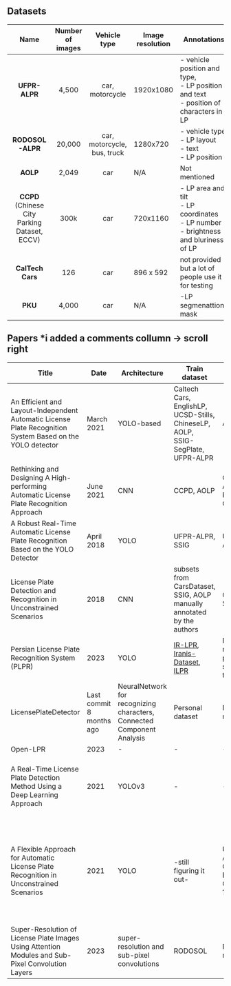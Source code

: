 ## Datasets

|Name|Number of images|Vehicle type|Image resolution|Annotations|Availability|Link|
|:---:|:-----------------:|:----------------:|----|-----------|:----:|:----:|
|**UFPR-ALPR**|4,500|car, motorcycle|1920x1080| - vehicle position and type,<br> - LP position and text <br> - position of characters in LP|By request|[Link](https://arxiv.org/pdf/1802.09567.pdf)
|**RODOSOL-ALPR**|20,000|car, motorcycle, bus, truck|1280x720|- vehicle type <br> - LP layout <br> - text <br> - LP position | By request| [Link](https://github.com/raysonlaroca/rodosol-alpr-dataset/tree/main)|
|**AOLP**|2,049|car|N/A|Not mentioned|By request|[Link](https://github.com/AvLab-CV/AOLP)|
|**CCPD** (Chinese City Parking Dataset, ECCV)|300k|car|720x1160|- LP area and tilt <br> - LP coordinates <br> - LP number <br> - brightness and bluriness of LP|Public|[Link](https://github.com/detectRecog/CCPD)|
|**CalTech Cars**|126|car|896 x 592|not provided but a lot of people use it for testing|Public|[Link](https://data.caltech.edu/records/fmbpr-ezq86)|
|**PKU**|4,000|car|N/A|-LP segmenattions mask|Public|[Link](https://github.com/ofeeler/LPR/tree/master)|

## Papers *i added a comments collumn -> scroll right

|Title|Date|Architecture|Train dataset|Eval datasets|Code|Link|Comments|
|-----|----|------------|-------------|-------------|----|----|--------|
|An Efficient and Layout-Independent Automatic License Plate Recognition System Based on the YOLO detector|March 2021|YOLO-based|Caltech Cars, EnglishLP, UCSD-Stills, ChineseLP, AOLP, SSIG-SegPlate, UFPR-ALPR|As for train|Configuration of the YOLO provided [here](https://web.inf.ufpr.br/vri/publications/layout-independent-alpr/)|[Link](https://arxiv.org/pdf/1909.01754v4.pdf)|none|
|Rethinking and Designing A High-performing Automatic License Plate Recognition Approach|June 2021|CNN|CCPD, AOLP|CCPD, AOLP, PKUData, CLPD|Not found|[Link](https://arxiv.org/pdf/2011.14936.pdf)|none|
|A Robust Real-Time Automatic License Plate Recognition Based on the YOLO Detector|April 2018|YOLO|UFPR-ALPR,  SSIG|UFPR-ALPR,  SSIG|Official implementation not found|[Link](https://arxiv.org/pdf/1802.09567v6.pdf)|none|
|License Plate Detection and Recognition in Unconstrained Scenarios| 2018 | CNN | subsets from CarsDataset, SSIG, AOLP manually annotated by the authors|OpenALPR, SSIG, AOLP|[Code](http://sergiomsilva.com/pubs/alpr-unconstrained/)|[Link](http://sergiomsilva.com/pubs/alpr-unconstrained/)|none|
|Persian License Plate Recognition System (PLPR)|2023|YOLO|[IR-LPR](https://github.com/mut-deep/IR-LPR), [Iranis-Dataset](https://github.com/alitourani/Iranis-dataset), [ILPR](https://github.com/amirmgh1375/iranian-license-plate-recognition)|Not mentioned, probably same as training|[Code](https://github.com/mtkarimi/persian-license-plate-recognition)|No paper|none|
|LicensePlateDetector|Last commit 8 months ago|NeuralNetwork for recognizing characters, Connected Component Analysis|Personal dataset|Not mentioned|[Code](https://github.com/apoorva-dave/LicensePlateDetector)|No paper|none|
|Open-LPR|2023|-|-|-|[Code](https://github.com/faisalthaheem/open-lpr?tab=readme-ov-file)|No paper|none|
|A Real-Time License Plate Detection Method Using a Deep Learning Approach|2021|YOLOv3|-|-|[Code](https://github.com/alitourani/yolo-license-plate-detection) (doesn't have OCR)|It has paper but need to enter with university account |none|
|A Flexible Approach for Automatic License Plate Recognition in Unconstrained Scenarios|2021|YOLO|-still figuring it out-|UFPR-ALPR, OpenALPR-BR, AOLP, CD-HARD, ?CCPD?|(it needs car cropped first. Other repos might need that too)(It also needs you to specify the type of vehicle: car, bus, truck)They used this: https://github.com/claudiojung/iwpod-net|[Link](https://sci-hub.yncjkj.com/10.1109/tits.2021.3055946)|Localization works, but it doesn't include OCR. An ideea is to use Sergio's OCR from "License Plate Detection and Recognition in Unconstrained Scenarios"|
|Super-Resolution of License Plate Images Using Attention Modules and Sub-Pixel Convolution Layers|2023|super-resolution and sub-pixel convolutions|RODOSOL|Not mentioned|[Code](https://github.com/valfride/lpr-rsr-ext/)|[Link](https://www.sciencedirect.com/science/article/pii/S0097849323000602?casa_token=C_6dj-w5wyAAAAAA:vzMhqD4sx7cB-b2oquDx3NZroJVgPIuP5MQUpl6Ix_i8z8hBi1b2QCi7T_53dfLhkjxe2Lf4RtI)|Just OCR - tested on RodoSol, also has git implementation.|

